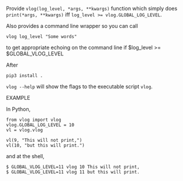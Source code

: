 Provide `vlog(log_level, *args, **kwargs)` function
which simply does `print(*args, **kwargs)` iff `log_level >= vlog.GLOBAL_LOG_LEVEL`.

Also provides a command line wrapper so you can call

    vlog log_level "Some words"

to get appropriate echoing on the command line if $log_level >= $GLOBAL_VLOG_LEVEL

After

    pip3 install .

`vlog --help` will show the flags to the executable script `vlog`.

EXAMPLE

In Python,

    from vlog import vlog
    vlog.GLOBAL_LOG_LEVEL = 10
    vl = vlog.vlog

    vl(9, "This will not print,")
    vl(10, "but this will print.")

and at the shell,

    $ GLOBAL_VLOG_LEVEL=11 vlog 10 This will not print,
    $ GLOBAL_VLOG_LEVEL=11 vlog 11 but this will print.
